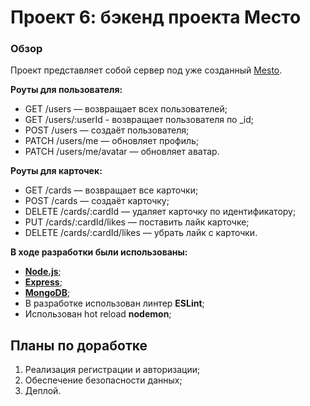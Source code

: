 # Проект 6: бэкенд проекта Место

### Обзор
Проект представляет собой сервер под уже созданный [Mesto](https://github.com/Sumere4ny/react-mesto-auth).

**Роуты для пользователя:**
* GET /users — возвращает всех пользователей;
* GET /users/:userId - возвращает пользователя по _id;
* POST /users — создаёт пользователя;
* PATCH /users/me — обновляет профиль;
* PATCH /users/me/avatar — обновляет аватар.

**Роуты для карточек:**
* GET /cards — возвращает все карточки;
* POST /cards — создаёт карточку;
* DELETE /cards/:cardId — удаляет карточку по идентификатору;
* PUT /cards/:cardId/likes — поставить лайк карточке;
* DELETE /cards/:cardId/likes — убрать лайк с карточки.

**В ходе разработки были использованы:**

* [**Node.js**](https://nodejs.org/);
* [**Express**](https://expressjs.com/);
* [**MongoDB**](https://www.mongodb.com/); 
* В разработке использован линтер **ESLint**;
* Использован hot reload **nodemon**;

## Планы по доработке
 
1. Реализация регистрации и авторизации;
2. Обеспечение безопасности данных;
3. Деплой.
